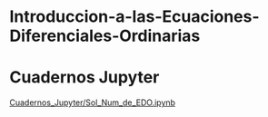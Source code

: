 # Introduccion-a-las-Ecuaciones-Diferenciales-Ordinarias

# Cuadernos Jupyter

[Cuadernos_Jupyter/Sol_Num_de_EDO.ipynb](xxx)
